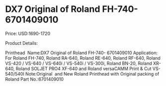 # DX7 Original of Roland FH-740- 6701409010

Price: USD:1690-1720

Product Details:

Printhead  Name:DX7 Original of Roland FH-740- 6701409010
Application: For Roland FH-740, Roland RA-640, Roland RE-640, Roland RF-640, Roland VS-420 / VS-640 / VS-640i / VS-540i / VS-300i, Roland BN-20, Roland XR-640, Roland SOLJET PRO4 XF-640 and Roland versaCAMM Print & Cut VS-540/540I
Note:Original  and New Roland Printhead with Original packing of Roland
Part No.:6701409010